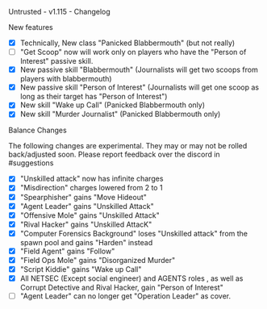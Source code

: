 Untrusted - v1.115 - Changelog

New features

- [x] Technically, New class "Panicked Blabbermouth" (but not really)
- [ ] "Get Scoop" now will work only on players who have the "Person of Interest" passive skill.
- [x] New passive skill "Blabbermouth" (Journalists will get two scoops from players with blabbermouth)
- [x] New passive skill "Person of Interest" (Journalists will get one scoop as long as their target has "Person of Interest")
- [x] New skill "Wake up Call" (Panicked Blabbermouth only)
- [x] New skill "Murder Journalist" (Panicked Blabbermouth only)

Balance Changes

The following changes are experimental. They may or may not be rolled back/adjusted soon. Please report feedback over the discord in #suggestions

- [x] "Unskilled attack" now has infinite charges
- [x] "Misdirection" charges lowered from 2 to 1
- [x] "Spearphisher" gains "Move Hideout"
- [x] "Agent Leader" gains "Unskilled Attack"
- [x] "Offensive Mole" gains "Unskilled Attack"
- [x] "Rival Hacker" gains "Unskilled AttacK"
- [x] "Computer Forensics Background" loses "Unskilled attack" from the spawn pool and gains "Harden" instead
- [x] "Field Agent" gains "Follow"
- [x] "Field Ops Mole" gains "Disorganized Murder"
- [x] "Script Kiddie" gains "Wake up Call"
- [x] All NETSEC (Except social engineer) and AGENTS roles , as well as Corrupt Detective and Rival Hacker, gain "Person of Interest"
- [ ] "Agent Leader" can no longer get "Operation Leader" as cover.
